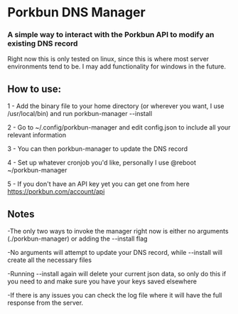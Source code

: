 # Porkbun DNS Manager
### A simple way to interact with the Porkbun API to modify an existing DNS record
Right now this is only tested on linux, since this is where most server environments tend to be. I may add functionality for windows in the future.

## How to use:
1 - Add the binary file to your home directory (or wherever you want, I use /usr/local/bin) and run porkbun-manager --install

2 - Go to ~/.config/porkbun-manager and edit config.json to include all your relevant information

3 - You can then porkbun-manager to update the DNS record

4 - Set up whatever cronjob you'd like, personally I use @reboot ~/porkbun-manager

5 - If you don't have an API key yet you can get one from here https://porkbun.com/account/api

## Notes
-The only two ways to invoke the manager right now is either no arguments (./porkbun-manager) or adding the --install flag

-No arguments will attempt to update your DNS record, while --install will create all the necessary files

-Running --install again will delete your current json data, so only do this if you need to and make sure you have your keys saved elsewhere

-If there is any issues you can check the log file where it will have the full response from the server.

